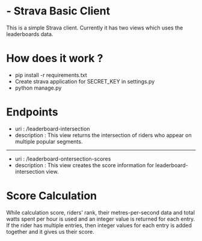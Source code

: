 # - Strava Basic Client


This is a simple Strava client. Currently it has two views which uses the leaderboards data.

# How does it work ?
  - pip install -r requirements.txt
  - Create strava application for  SECRET_KEY in settings.py
  - python manage.py

# Endpoints
  - uri : /leaderboard-intersection
  - description : This view returns the intersection of riders who appear on multiple popular segments.
---
  - uri : /leaderboard-ontersection-scores
  - description : This view creates the score information for leaderboard-intersection view.


# Score Calculation
While calculation score, riders' rank, their metres-per-second data and total watts spent per hour is used and an integer value is returned for each entry.
If the rider has multiple entries, then integer values for each entry is added together and it gives us their score.